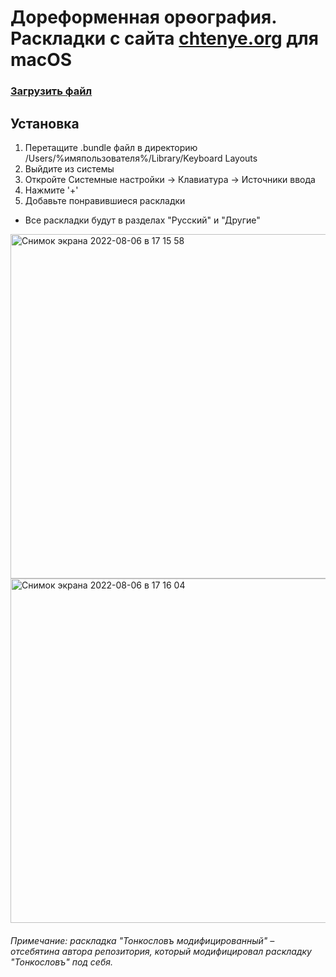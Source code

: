 # Дореформенная орѳография. Раскладки с сайта [chtenye.org](http://chtenye.org/dorev-keyboard.html) для macOS

### [Загрузить файл](https://github.com/norwend/prereform-orthography/blob/main/Дореформенная%20орѳографія.bundle.zip?raw=true)

## Установка 
1. Перетащите .bundle файл в директорию /Users/%имяпользователя%/Library/Keyboard Layouts
2. Выйдите из системы
3. Откройте Системные настройки -> Клавиатура -> Источники ввода
4. Нажмите '+'
5. Добавьте понравившиеся раскладки
* Все раскладки будут в разделах "Русский" и "Другие"

<img width="551" alt="Снимок экрана 2022-08-06 в 17 15 58" src="https://user-images.githubusercontent.com/22782502/183253110-20ea1ceb-3efb-4a9e-b799-147b802b9847.png">
<img width="551" alt="Снимок экрана 2022-08-06 в 17 16 04" src="https://user-images.githubusercontent.com/22782502/183253126-bd8d0621-cdb3-40ff-adae-6169f0716fa7.png">

###### Примечание: раскладка "Тонкословъ модифицированный" – отсебятина автора репозитория, который модифицировал раскладку "Тонкословъ" под себя.

